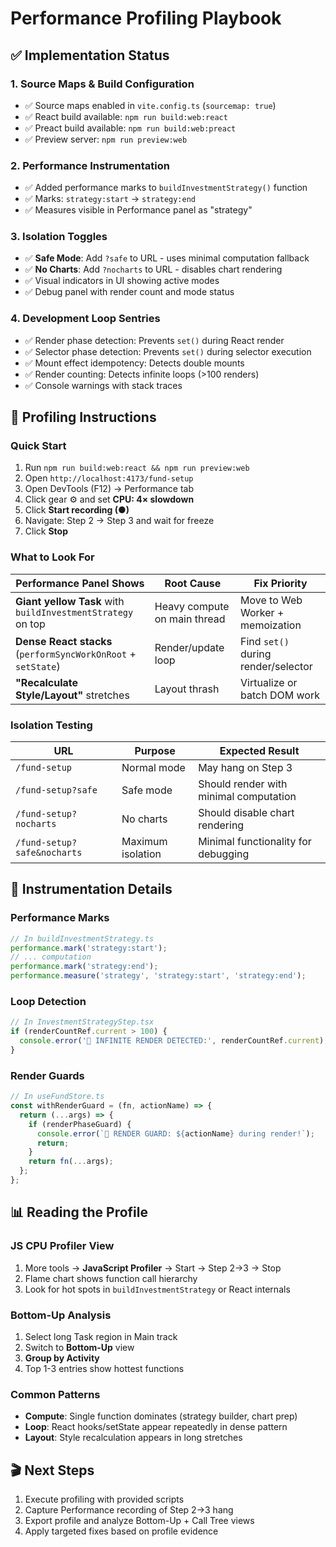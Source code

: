 # Performance Profiling Playbook

## ✅ Implementation Status

### 1. **Source Maps & Build Configuration**
- ✅ Source maps enabled in `vite.config.ts` (`sourcemap: true`)
- ✅ React build available: `npm run build:web:react`
- ✅ Preact build available: `npm run build:web:preact`
- ✅ Preview server: `npm run preview:web`

### 2. **Performance Instrumentation**
- ✅ Added performance marks to `buildInvestmentStrategy()` function
- ✅ Marks: `strategy:start` → `strategy:end`  
- ✅ Measures visible in Performance panel as "strategy"

### 3. **Isolation Toggles** 
- ✅ **Safe Mode**: Add `?safe` to URL - uses minimal computation fallback
- ✅ **No Charts**: Add `?nocharts` to URL - disables chart rendering
- ✅ Visual indicators in UI showing active modes
- ✅ Debug panel with render count and mode status

### 4. **Development Loop Sentries**
- ✅ Render phase detection: Prevents `set()` during React render
- ✅ Selector phase detection: Prevents `set()` during selector execution  
- ✅ Mount effect idempotency: Detects double mounts
- ✅ Render counting: Detects infinite loops (>100 renders)
- ✅ Console warnings with stack traces

## 🎯 Profiling Instructions

### Quick Start
1. Run `npm run build:web:react && npm run preview:web`
2. Open `http://localhost:4173/fund-setup`
3. Open DevTools (F12) → Performance tab
4. Click gear ⚙️ and set **CPU: 4× slowdown**
5. Click **Start recording (●)**
6. Navigate: Step 2 → Step 3 and wait for freeze
7. Click **Stop**

### What to Look For

| Performance Panel Shows | Root Cause | Fix Priority |
|------------------------|------------|--------------|
| **Giant yellow Task** with `buildInvestmentStrategy` on top | Heavy compute on main thread | Move to Web Worker + memoization |
| **Dense React stacks** (`performSyncWorkOnRoot` + `setState`) | Render/update loop | Find `set()` during render/selector |
| **"Recalculate Style/Layout"** stretches | Layout thrash | Virtualize or batch DOM work |

### Isolation Testing

| URL | Purpose | Expected Result |
|-----|---------|-----------------|
| `/fund-setup` | Normal mode | May hang on Step 3 |
| `/fund-setup?safe` | Safe mode | Should render with minimal computation |
| `/fund-setup?nocharts` | No charts | Should disable chart rendering |
| `/fund-setup?safe&nocharts` | Maximum isolation | Minimal functionality for debugging |

## 🔧 Instrumentation Details

### Performance Marks
```javascript
// In buildInvestmentStrategy.ts
performance.mark('strategy:start');
// ... computation
performance.mark('strategy:end');  
performance.measure('strategy', 'strategy:start', 'strategy:end');
```

### Loop Detection
```javascript
// In InvestmentStrategyStep.tsx
if (renderCountRef.current > 100) {
  console.error('🚨 INFINITE RENDER DETECTED:', renderCountRef.current);
}
```

### Render Guards
```javascript
// In useFundStore.ts
const withRenderGuard = (fn, actionName) => {
  return (...args) => {
    if (renderPhaseGuard) {
      console.error(`🚨 RENDER GUARD: ${actionName} during render!`);
      return;
    }
    return fn(...args);
  };
};
```

## 📊 Reading the Profile

### JS CPU Profiler View
1. More tools → **JavaScript Profiler** → Start → Step 2→3 → Stop
2. Flame chart shows function call hierarchy
3. Look for hot spots in `buildInvestmentStrategy` or React internals

### Bottom-Up Analysis  
1. Select long Task region in Main track
2. Switch to **Bottom-Up** view
3. **Group by Activity**
4. Top 1-3 entries show hottest functions

### Common Patterns
- **Compute**: Single function dominates (strategy builder, chart prep)
- **Loop**: React hooks/setState appear repeatedly in dense pattern
- **Layout**: Style recalculation appears in long stretches

## 🎬 Next Steps
1. Execute profiling with provided scripts
2. Capture Performance recording of Step 2→3 hang
3. Export profile and analyze Bottom-Up + Call Tree views
4. Apply targeted fixes based on profile evidence